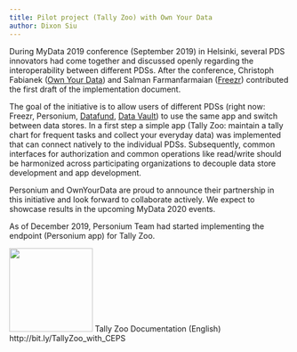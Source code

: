 ```yaml
---
title: Pilot project (Tally Zoo) with Own Your Data
author: Dixon Siu
---
```


During MyData 2019 conference (September 2019) in Helsinki, several PDS innovators had come together and discussed openly regarding the interoperability between different PDSs. After the conference, Christoph Fabianek ([Own Your Data](https://www.ownyourdata.eu/)) and Salman Farmanfarmaian ([Freezr](http://www.freezr.info/)) contributed the first draft of the implementation document.

The goal of the initiative is to allow users of different PDSs (right now: Freezr, Personium, [Datafund](https://datafund.io/), [Data Vault](https://data-vault.eu/en/new)) to use the same app and switch between data stores. In a first step a simple app (Tally Zoo: maintain a tally chart for frequent tasks and collect your everyday data) was implemented that can connect natively to the individual PDSs. Subsequently, common interfaces for authorization and common operations like read/write should be harmonized across participating organizations to decouple data store development and app development.

Personium and OwnYourData are proud to announce their partnership in this initiative and look forward to collaborate actively. We expect to showcase results in the upcoming MyData 2020 events.

As of December 2019, Personium Team had started implementing the endpoint (Personium app) for Tally Zoo.


<img src="https://dixonsiu.demo-jp.personium.io/MyData/images/ownyourdata.png" width="150px" >  
Tally Zoo Documentation (English)  
http://bit.ly/TallyZoo_with_CEPS
